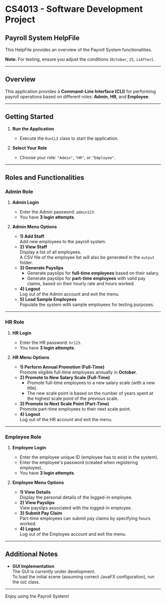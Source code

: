 # CS4013 - Software Development Project

## Payroll System HelpFile

This HelpFile provides an overview of the Payroll System functionalities.

**Note:** For testing, ensure you adjust the conditions (`October`, `25`, `isAfter`).

---

## **Overview**

This application provides a **Command-Line Interface (CLI)** for performing payroll operations based on different roles: **Admin**, **HR**, and **Employee**.

---

## **Getting Started**

1. **Run the Application**
   - Execute the `RunCLI` class to start the application.

2. **Select Your Role**
   - Choose your role: `"Admin"`, `"HR"`, or `"Employee"`.

---

## **Roles and Functionalities**

### **Admin Role**

1. **Admin Login**
   - Enter the Admin password: `admin123`.
   - You have **3 login attempts**.

2. **Admin Menu Options**
   - **1) Add Staff**  
     Add new employees to the payroll system.
   - **2) View Staff**  
     Display a list of all employees.  
     A CSV file of the employee list will also be generated in the `output` folder.
   - **3) Generate Payslips**  
     - Generate payslips for **full-time employees** based on their salary.  
     - Generate payslips for **part-time employees** with valid pay claims, based on their hourly rate and hours worked.
   - **4) Logout**  
     Log out of the Admin account and exit the menu.
   - **5) Load Sample Employees**  
     Populate the system with sample employees for testing purposes.

---

### **HR Role**

1. **HR Login**
   - Enter the HR password: `hr123`.
   - You have **3 login attempts**.

2. **HR Menu Options**
   - **1) Perform Annual Promotion (Full-Time)**  
     Promote eligible full-time employees annually in **October**.
   - **2) Promote to New Salary Scale (Full-Time)**  
     - Promote full-time employees to a new salary scale (with a new title).  
     - The new scale point is based on the number of years spent at the highest scale point of the previous scale.
   - **3) Promote to Next Scale Point (Part-Time)**  
     Promote part-time employees to their next scale point.
   - **4) Logout**  
     Log out of the HR account and exit the menu.

---

### **Employee Role**

1. **Employee Login**
   - Enter the employee unique ID (employee has to exist in the system).
   - Enter the employee's password (created when registering employee).
   - You have **3 login attempts**.

2. **Employee Menu Options**
   - **1) View Details**  
     Display the personal details of the logged-in employee.
   - **2) View Payslips**  
     View payslips associated with the logged-in employee.
   - **3) Submit Pay Claim**  
     Part-time employees can submit pay claims by specifying hours worked.
   - **4) Logout**  
     Log out of the Employee account and exit the menu.

---

## **Additional Notes**

- **GUI Implementation**  
  The GUI is currently under development.  
  To load the initial scene (assuming correct JavaFX configuration), run the `GUI` class.

---


Enjoy using the Payroll System!
